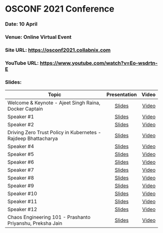 # OSCONF 2021 Conference

### Date: 10 April 
### Venue: Online Virtual Event
### Site URL: https://osconf2021.collabnix.com
### YouTube URL: https://www.youtube.com/watch?v=Eo-wsdrtn-E
### Slides:


| Topic        | Presentation          | Video  |
| ------------- |:-------------:| -----:|
| Welcome & Keynote - Ajeet Singh Raina, Docker Captain| [Slides]() | [Video]() |
| Speaker #1| [Slides]() | [Video]() |
| Speaker #2| [Slides]() | [Video]() |
| Driving Zero Trust Policy in Kubernetes - Rajdeep Bhattacharya| [Slides](https://drive.google.com/file/d/1TBOlXEv4NuMdWXk1Q_b1fEPHEvhmgbmn/view) | [Video]() |
| Speaker #4| [Slides]() | [Video]() |
| Speaker #5| [Slides]() | [Video]() |
| Speaker #6| [Slides]() | [Video]() |
| Speaker #7| [Slides]() | [Video]() |
| Speaker #8| [Slides]() | [Video]() |
| Speaker #9| [Slides]() | [Video]() |
| Speaker #10| [Slides]() | [Video]() |
| Speaker #11| [Slides]() | [Video]() |
| Speaker #12| [Slides]() | [Video]() |
| Chaos Engineering 101 - Prashanto Priyanshu, Preksha Jain| [Slides](https://drive.google.com/file/d/1vdbQd40x2RLbCPcRtfKkjmszizGe61wq/view?usp=sharing) | [Video]() |
